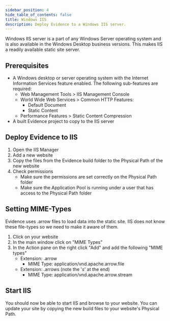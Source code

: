 ```yaml
---
sidebar_position: 4
hide_table_of_contents: false
title: Windows IIS
description: Deploy Evidence to a Windows IIS server.
---
```


Windows IIS server is a part of any Windows Server operating system and is also available in the Windows Desktop business versions. This makes IIS a readily available static site server.

## Prerequisites

- A Windows desktop or server operating system with the Internet Information Services feature enabled. The following sub-features are required:
  - Web Management Tools > IIS Management Console
  - World Wide Web Services > Common HTTP Features:
    - Default Document
    - Static Content
  - Performance Features > Static Content Compression
- A built Evidence project to copy to the IIS server

## Deploy Evidence to IIS

1. Open the IIS Manager
2. Add a new website
3. Copy the files from the Evidence build folder to the Physical Path of the new website
4. Check permissions
   - Make sure the permissions are set correctly on the Physical Path folder
   - Make sure the Application Pool is running under a user that has access to the Physical Path folder

## Setting MIME-Types

Evidence uses .arrow files to load data into the static site. IIS does not know these file-types so we need to make it aware of them.

1. Click on your website
2. In the main window click on "MIME Types"
3. In the Action pane on the right click "Add" and add the following "MIME types"
   - Extension: .arrow
     - MIME Type: application/vnd.apache.arrow.file
   - Extension: .arrows (note the '*s*' at the end)
     - MIME Type: application/vnd.apache.arrow.stream

## Start IIS

You should now be able to start IIS and browse to your website. You can update your site by copying the new build files to your website's Physical Path.
